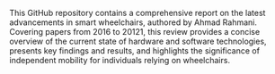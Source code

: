 
This GitHub repository contains a comprehensive report on the latest advancements in smart wheelchairs, authored by Ahmad Rahmani. Covering papers from 2016 to 20121, this review provides a concise overview of the current state of hardware and software technologies, presents key findings and results, and highlights the significance of independent mobility for individuals relying on wheelchairs.
